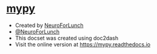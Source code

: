 [mypy](https://github.com/python/mypy)
=======================

* Created by [NeuroForLunch](https://github.com/NeuroForLunch)
* [@NeuroForLunch](https://twitter.com/NeuroForLunch)
* This docset was created using doc2dash
* Visit the online version at https://mypy.readthedocs.io
